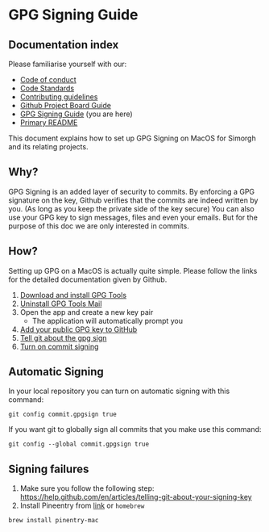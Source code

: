 # GPG Signing Guide

## Documentation index
Please familiarise yourself with our:
- [Code of conduct](https://github.com/bbc/simorgh/blob/latest/.github/CODE_OF_CONDUCT.md)
- [Code Standards](https://github.com/bbc/simorgh/blob/latest/docs/Code-Standards.md)
- [Contributing guidelines](https://github.com/bbc/simorgh/blob/latest/CONTRIBUTING.md)
- [Github Project Board Guide](https://github.com/bbc/simorgh/blob/latest/docs/Project-Board-Guide.md)
- [GPG Signing Guide](docs/GPG-Signing-Guide.md) (you are here)
- [Primary README](https://github.com/bbc/simorgh/blob/latest/README.md)

This document explains how to set up GPG Signing on MacOS for Simorgh and its relating projects. 

## Why?
GPG Signing is an added layer of security to commits. By enforcing a GPG signature on the key, Github verifies that the commits are indeed written by you. (As long as you keep the private side of the key secure) 
You can also use your GPG key to sign messages, files and even your emails. But for the purpose of this doc we are only interested in commits. 

## How?
Setting up GPG on a MacOS is actually quite simple. Please follow the links for the detailed documentation given by Github. 

1. [Download and install GPG Tools](https://gpgtools.org/)
2. [Uninstall GPG Tools Mail](https://gpgtools.tenderapp.com/kb/faq/uninstall-gpg-suite#2-uninstall-gpgmail)
3. Open the app and create a new key pair
    - The application will automatically prompt you
4. [Add your public GPG key to GitHub](https://help.github.com/en/articles/adding-a-new-gpg-key-to-your-github-account)
5. [Tell git about the gpg sign](https://help.github.com/en/articles/telling-git-about-your-signing-key)
6. [Turn on commit signing](https://help.github.com/en/articles/signing-commits)

## Automatic Signing
In your local repository you can turn on automatic signing with this command:
```
git config commit.gpgsign true
```

If you want git to globally sign all commits that you make use this command:
```
git config --global commit.gpgsign true
```

## Signing failures
1. Make sure you follow the following step: https://help.github.com/en/articles/telling-git-about-your-signing-key
2. Install Pineentry from [link](https://www.gnupg.org/related_software/pinentry/index.en.html) or `homebrew`
```
brew install pinentry-mac
```
